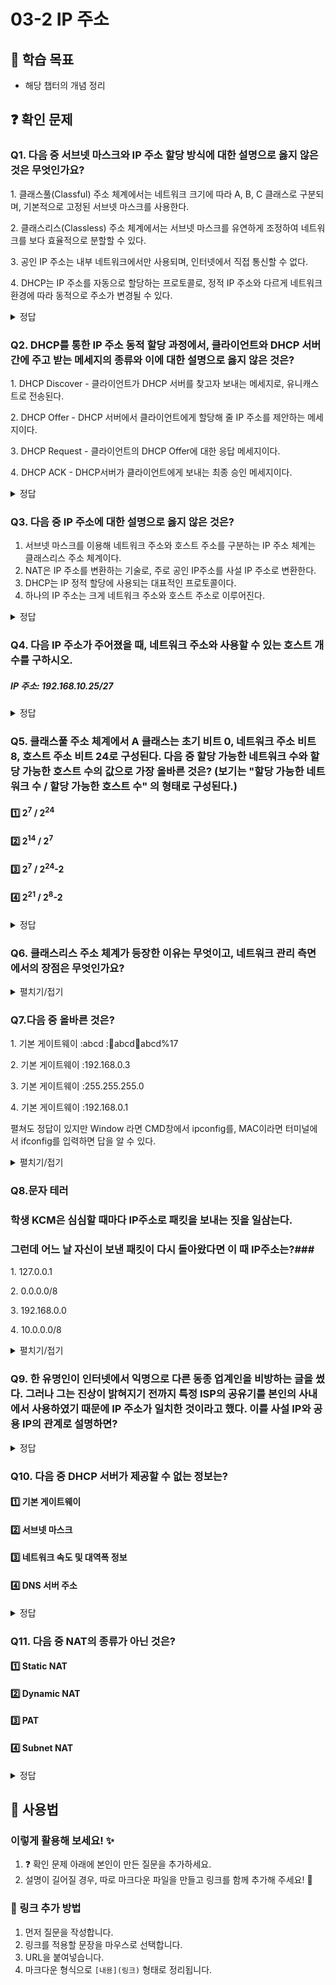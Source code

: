 # 03-2 IP 주소

## 📌 학습 목표
- 해당 챕터의 개념 정리

## ❓ 확인 문제
### Q1. 다음 중 서브넷 마스크와 IP 주소 할당 방식에 대한 설명으로 옳지 않은 것은 무엇인가요?

1️. 클래스풀(Classful) 주소 체계에서는 네트워크 크기에 따라 A, B, C 클래스로 구분되며, 기본적으로 고정된 서브넷 마스크를 사용한다.

2️. 클래스리스(Classless) 주소 체계에서는 서브넷 마스크를 유연하게 조정하여 네트워크를 보다 효율적으로 분할할 수 있다.

3️. 공인 IP 주소는 내부 네트워크에서만 사용되며, 인터넷에서 직접 통신할 수 없다.

4️. DHCP는 IP 주소를 자동으로 할당하는 프로토콜로, 정적 IP 주소와 다르게 네트워크 환경에 따라 동적으로 주소가 변경될 수 있다.

<details>
<summary>정답</summary>

- **3️. 공인 IP 주소는 내부 네트워크에서만 사용되며, 인터넷에서 직접 통신할 수 없다. X**   
  - 공인 IP 주소는 인터넷에서 직접 사용되는 주소이며, 전 세계에서 유일하게 할당됩니다.
  - 사설 IP 주소는 내부 네트워크에서만 사용되며, NAT(Network Address Translation)를 통해 공인 IP로 변환해야 인터넷과 연결될 수 있습니다.

**[해설]**

- **1. 클래스풀(Classful) 주소 체계에서는 네트워크 크기에 따라 A, B, C 클래스로 구분되며, 기본적으로 고정된 서브넷 마스크를 사용한다. **   
  - 클래스 A(대형 네트워크), B(중형 네트워크), C(소형 네트워크)로 나누어지고, 각각 기본 서브넷 마스크를 사용합니다.

- **2. 클래스리스(Classless) 주소 체계에서는 서브넷 마스크를 유연하게 조정하여 네트워크를 보다 효율적으로 분할할 수 있다.  **   
  - CIDR(Classless Inter-Domain Routing) 방식에서는 서브넷 마스크를 자유롭게 설정하여 IP 주소를 효율적으로 할당할 수 있습니다.
  
- **4. DHCP는 IP 주소를 자동으로 할당하는 프로토콜로, 정적 IP 주소와 다르게 네트워크 환경에 따라 동적으로 주소가 변경될 수 있다. **
  - DHCP(Dynamic Host Configuration Protocol)는 네트워크에 접속하는 장치에 IP 주소를 동적으로 부여하며, 일정 시간이 지나면 새로운 IP 주소를 할당받을 수도 있습니다.
---
</details>

### Q2. DHCP를 통한 IP 주소 동적 할당 과정에서, 클라이언트와 DHCP 서버 간에 주고 받는 메세지의 종류와 이에 대한 설명으로 옳지 않은 것은?

1️. DHCP Discover - 클라이언트가 DHCP 서버를 찾고자 보내는 메세지로, 유니캐스트로 전송된다.

2️. DHCP Offer - DHCP 서버에서 클라이언트에게 할당해 줄 IP 주소를 제안하는 메세지이다.

3️. DHCP Request - 클라이언트의 DHCP Offer에 대한 응답 메세지이다. 

4️. DHCP ACK - DHCP서버가 클라이언트에게 보내는 최종 승인 메세지이다.

<details>
<summary>정답</summary>

- **1. DHCP Discover - 클라이언트가 DHCP 서버를 찾고자 보내는 메세지로, 유니캐스트로 전송된다. X**   

**[해설]**
유니캐스트로 전송되는 것이 아니라, 브로드캐스트로 전송됩니다.

---

</details>

### Q3. 다음 중 IP 주소에 대한 설명으로 옳지 않은 것은?

1. 서브넷 마스크를 이용해 네트워크 주소와 호스트 주소를 구분하는 IP 주소 체계는 클래스리스 주소 체계이다.
2. NAT은 IP 주소를 변환하는 기술로, 주로 공인 IP주소를 사설 IP 주소로 변환한다.
3. DHCP는 IP 정적 할당에 사용되는 대표적인 프로토콜이다.
4. 하나의 IP 주소는 크게 네트워크 주소와 호스트 주소로 이루어진다.

<details>
<summary>정답</summary>

③ DHCP는 IP 정적 할당에 사용되는 대표적인 프로토콜이다.


**[해설]**  

1️⃣ 서브넷 마스크를 이용해 네트워크 주소와 호스트 주소를 구분하는 IP 주소 체계는 클래스리스 주소 체계이다. ✅ (O)
- 서브넷 마스크를 활용하여 IP 주소를 유연하게 분할하는 방식은 CIDR(Classless Inter-Domain Routing, 클래스리스 도메인 간 라우팅) 체계이다.
- CIDR 이전에는 A, B, C, D, E 클래스로 정해진 크기의 네트워크 주소를 사용했지만, CIDR에서는 가변 길이 서브넷 마스크(VLSM)를 적용하여 네트워크를 더욱 효율적으로 사용할 수 있다.

2️⃣ NAT은 IP 주소를 변환하는 기술로, 주로 공인 IP주소를 사설 IP 주소로 변환한다. ✅ (O)
- **NAT(Network Address Translation)**는 내부 네트워크에서 사용하는 사설 IP 주소(192.168.x.x, 10.x.x.x, 172.16.x.x~172.31.x.x)를 공인 IP 주소로 변환하여 인터넷에 연결할 수 있도록 하는 기술이다.
- 이는 IPv4 주소 부족 문제를 해결하고, 내부 네트워크의 보안을 강화하는 역할을 한다.

3️⃣ DHCP는 IP 정적 할당에 사용되는 대표적인 프로토콜이다. ❌ (X) 
- DHCP는 동적 할당에 사용된다.
- **DHCP(Dynamic Host Configuration Protocol)**는 IP 주소를 자동으로 할당하는 프로토콜이다.
- 정적 할당(Static IP)은 관리자가 직접 IP를 설정하는 방식이며, DHCP는 동적 할당(Dynamic IP)을 담당하여 네트워크 내 클라이언트 장치가 자동으로 IP 주소를 할당받을 수 있도록 한다.
- DHCP를 사용하면 IP 충돌 방지 및 관리 자동화가 가능하다.

4️⃣ 하나의 IP 주소는 크게 네트워크 주소와 호스트 주소로 이루어진다. ✅ (O)
- IP 주소는 **네트워크 주소(Network ID)와 호스트 주소(Host ID)**로 나뉜다.
- 네트워크 주소는 같은 네트워크 내의 장치들이 공유하는 부분,
- 호스트 주소는 해당 네트워크 내에서 특정 장치를 구별하는 부분이다.
- 서브넷 마스크를 통해 네트워크와 호스트 주소를 구분할 수 있다.

---

</details>

### Q4. 다음 IP 주소가 주어졌을 때, 네트워크 주소와 사용할 수 있는 호스트 개수를 구하시오.

##### IP 주소: 192.168.10.25/27

<details>
<summary>정답</summary>

- **네트워크 주소: 192.168.10.0**
- **호스트 개수: 2⁵ - 2 = 30개**
---

**[해설]**

**1) 서브넷 마스크 계산**

- /27 -> 네트워크 영역 : 27비트, 호스트 영역 : 5비트
- 서브넷 마스크 : 11111111.11111111.11111111.11100000 (255.255.255.224)

**2) 네트워크 주소 계산**

- 네트워크 주소 : IP 주소와 서브넷 마스크를 비트 AND 연산한 결과
```markdown
    11000000.10101000.00001010.00011001 (192.168.10.25)
AND
    11111111.11111111.11111111.11100000 (255.255.255.224)
------------------------------------
    11000000.10101000.00001010.00000000 (192.168.10.0)
  ```
- 네트워크 주소 : **192.168.10.0**

**3) 사용할 수 있는 호스트 개수**

- 호스트 영역이 5비트 이므로 2^5-2 = **30개** 사용 가능
<br>(네트워크 주소(192.168.10.0)와 브로드캐스트 주소(192.168.10.31) 제외)


</details>

### Q5. 클래스풀 주소 체계에서 A 클래스는 초기 비트 0, 네트워크 주소 비트 8, 호스트 주소 비트 24로 구성된다. 다음 중 할당 가능한 네트워크 수와 할당 가능한 호스트 수의 값으로 가장 올바른 것은? (보기는 "할당 가능한 네트워크 수 / 할당 가능한 호스트 수" 의 형태로 구성된다.)

#### 1️⃣ 2<sup>7</sup> / 2<sup>24</sup>

#### 2️⃣ 2<sup>14</sup> / 2<sup>7</sup>

#### 3️⃣ 2<sup>7</sup> / 2<sup>24</sup>-2

#### 4️⃣ 2<sup>21</sup> / 2<sup>8</sup>-2

<details>
<summary>정답</summary>

#### 3️⃣ 2<sup>7</sup> / 2<sup>24</sup>-2
- 네트워크 주소는 비트 0으로 시작되고 나머지 7개 비트에 값이 할당되므로 2<sup>7</sup>개가 존재할 수 있습니다.
- 호스트 주소는 24개 비트에 값이 할당되나, 호스트 주소가 전부 0인 IP 주소와 호스트 주소가 전부 1인 IP 주소는 특정 호스트를 지칭하는 IP 주소로 활용할 수 없으므로 실제로 2<sup>24</sup>-2개 만큼 할당 가능합니다.

---

</details>

### **Q6. 클래스리스 주소 체계가 등장한 이유는 무엇이고, 네트워크 관리 측면에서의 장점은 무엇인가요?**  

<details>  
<summary>펼치기/접기</summary>  

#### **클래스리스 주소 체계가 등장한 이유**  
- 과거에는 IP 주소를 **클래스풀 주소 체계**로 나누어 네트워크를 구분했지만, 이는 **주소 낭비가 심하고 비효율적임**
  - 클래스 C에서는 **256개의 IP 주소를 할당**하지만, 규모가 작은 기업에서는 10~20개의 IP만 필요하여 나머지 IP주소가 남겨짐
  - 위와 같은 **비효율을 해결하기 위해** 클래스리스 주소 체계가 등장하였고, 필요에 따라 네트워크 크기를 조절할 수 있도록 만듬 
- 클래스리스 주소 체계를 사용하면 **필요한 만큼만 IP 주소를 할당**할 수 있어 낭비가 줄어든다.

#### **클래스리스 주소 체계를 사용하면 네트워크 관리에서의 장점**  
- **IP 주소 낭비를 줄일 수 있음**  
- **라우팅 테이블 크기를 줄일 수 있음**  
  - 클래스리스 주소 체계를 사용하면 여러 개의 네트워크를 하나의 블록으로 묶을 수 있다.  
  - 이를 **라우트 집계**라고 하며, 네트워크 장비가 더 적은 경로 정보만 저장하면 되므로 **라우팅 속도가 빨라진다**.  

</details>



### **Q7.다음 중 올바른 것은?**  

1️. 기본 게이트웨이 :abcd ::abcd:abcd:abcd:abcd%17

2️. 기본 게이트웨이 :192.168.0.3

3️. 기본 게이트웨이 :255.255.255.0

4️. 기본 게이트웨이 :192.168.0.1

펼쳐도 정답이 있지만 Window 라면 CMD창에서 ipconfig를,
MAC이라면 터미널에서 ifconfig를 입력하면 답을 알 수 있다. 

<details>  
<summary>펼치기/접기</summary>  

####   4.기본 게이트 웨이 :192.168.0.1
- 기본 게이트 웨이는 호스트가 속한 네트워크 외부로 나가기 위한 기본적인 
첫 경로를 의미한다.
-기본 게이트 웨이는 네트워크 외부와 연결된 라우터의 주소를 의미하는 경우가 많습니다. 
</details>



### **Q8.문자 테러**
### 학생 KCM은 심심할 때마다 IP주소로 패킷을 보내는 짓을 일삼는다. ###
### 그런데 어느 날 자신이 보낸 패킷이 다시 돌아왔다면 이 때 IP주소는?### 

1️. 127.0.0.1

2️. 0.0.0.0/8

3️. 192.168.0.0

4️. 10.0.0.0/8


<details>  
<summary>펼치기/접기</summary>  

####   1번 127.0.0.1 루프백 주소
- 루프백 주소는 자기 자신을 가리키는 특별한 주소
-로컬호스트라고도 부름 
-루프백 주소로 전송된 패킷은 자기 자신에게 되돌아 오므로 자기 자신을 마치 다른 호스트 인 양 간주하여 패킷을 전송 할 수 있음 
</details>

### Q9. 한 유명인이 인터넷에서 익명으로 다른 동종 업계인을 비방하는 글을 썼다. 그러나 그는 진상이 밝혀지기 전까지 특정 ISP의 공유기를 본인의 사내에서 사용하였기 때문에 IP 주소가 일치한 것이라고 했다. 이를 사설 IP와 공용 IP의 관계로 설명하면?

<details>
<summary>정답</summary>

#### 사설 IP가 NAT을 통해 공용 IP로 변환된다. 이때 같은 ISP의 공유기를 사용하는 경우 변환된 IP가 같을 수 있다. 

---

여담으로 실제 사건에서 해당 인물이 비방글을 작성한 사이트는 4자리의 옥텟 중 앞의 2자리만을 표시하였기 때문에 중복될 가능성이 더욱 높아진다

</details>

### Q10. 다음 중 DHCP 서버가 제공할 수 없는 정보는?

#### 1️⃣ 기본 게이트웨이
#### 2️⃣ 서브넷 마스크
#### 3️⃣ 네트워크 속도 및 대역폭 정보
#### 4️⃣ DNS 서버 주소

<details>
<summary>정답</summary>

#### 3️⃣ 네트워크 속도 및 대역폭 정보: DHCP는 IP 주소 및 네트워크 설정 정보만 제공할 수 있음, 네트워크 속도나 대역폭은 제어할 수 없음.(네트워크 속도 및 대역폭은 라우터, 스위치, ISP 장비에서 설정)
- DHCP(Dynamic Host Configuration Protocol) : IP 네트워크에 사용되는 네트워크 프로토콜
- DHCP 서버는 DHCP 매개변수(DHCP 옵션)를 제공, DHCP 매개변수에서는 IP 주소의 다양한 정보 확인할 수 있음
    - 기본 게이트웨이: 로컬 네트워크와 인터넷 간에 데이터를 주고받음
    - 서브넷 마스크: IP 주소 내의 호스트 주소와 네트워크 주소 분리
    - DNS 서버: IP 주소의 이름을 사람이 기억할 수 있는 이름으로 변환

---

</details>

### Q11. 다음 중 NAT의 종류가 아닌 것은?

#### 1️⃣ Static NAT
#### 2️⃣ Dynamic NAT
#### 3️⃣ PAT
#### 4️⃣ Subnet NAT

<details>
<summary>정답</summary>

#### 4️⃣ Subnet NAT : 서브넷 NAT라는 개념은 존재하지 않음
- NAT의 종류
1. Static NAT : 고정된 사설 IP 주소를 고정된 공인 IP 주소로 일대일 대응하여 변환하는 방식(주로 외부에서 내부 서버에 접근할 때)
2. Dynamic NAT : 사설 IP 주소를 NAT 장비에 미리 정의된 IP 주소 풀에서 동적으로 할당된 공인 IP 주소로 변환하는 방식(다수의 기기가 동시에 인터넷에 접속할 때)
3. PAT : 사설 IP 주소뿐만 아니라 포트 번호까지 변환하여, 여러 기기가 하나의 공인 IP 주소를 공유하며 인터넷에 접속할 수 있도록 하는 방식(주로 가정용 인터넷 공유기)

---

</details>

## 📝 사용법  
### 이렇게 활용해 보세요! ✨  
1. ❓ 확인 문제 아래에 본인이 만든 질문을 추가하세요.  
2. 설명이 길어질 경우, 따로 마크다운 파일을 만들고 링크를 함께 추가해 주세요! 🔗  

### 🔗 링크 추가 방법  
1. 먼저 질문을 작성합니다.  
2. 링크를 적용할 문장을 마우스로 선택합니다.  
3. URL을 붙여넣습니다.  
4. 마크다운 형식으로 `[내용](링크)` 형태로 정리됩니다.  
